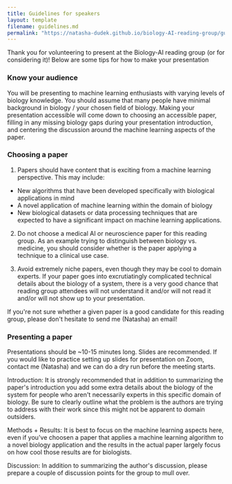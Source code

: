 ```yaml
---
title: Guidelines for speakers
layout: template
filename: guidelines.md
permalink: "https://natasha-dudek.github.io/biology-AI-reading-group/guidelines_for_speakers.md"
--- 
```


Thank you for volunteering to present at the Biology-AI reading group (or for considering it)! Below are some tips for how to make your presentation 

### Know your audience

You will be presenting to machine learning enthusiasts with varying levels of biology knowledge. You should assume that many people have minimal background in biology / your chosen field of biology. Making your presentation accessible will come down to choosing an accessible paper, filling in any missing biology gaps during your presentation introduction, and centering the discussion around the machine learning aspects of the paper.

### Choosing a paper

1. Papers should have content that is exciting from a machine learning perspective. This may include:    
  - New algorithms that have been developed specifically with biological applications in mind
  - A novel application of machine learning within the domain of biology
  - New biological datasets or data processing techniques that are expected to have a significant impact on machine learning applications. </br>

2. Do not choose a medical AI or neuroscience paper for this reading group. As an example trying to distinguish between biology vs. medicine, you should consider whether is the paper applying a technique to a clinical use case.

3. Avoid extremely niche papers, even though they may be cool to domain experts. If your paper goes into excrutiatingly complicated technical details about the biology of a system, there is a very good chance that reading group attendees will not understand it and/or will not read it and/or will not show up to your presentation. 

If you're not sure whether a given paper is a good candidate for this reading group, please don't hesitate to send me (Natasha) an email!

### Presenting a paper

Presentations should be ~10-15 minutes long. Slides are recommended. If you would like to practice setting up slides for presentation on Zoom, contact me (Natasha) and we can do a dry run before the meeting starts. 

Introduction:
It is strongly recommended that in addition to summarizing the paper's introduction you add some extra details about the biology of the system for people who aren't necessarily experts in this specific domain of biology. Be sure to clearly outline what the problem is the authors are trying to address with their work since this might not be apparent to domain outsiders.

Methods + Results: 
It is best to focus on the machine learning aspects here, even if you've choosen a paper that applies a machine learning algorithm to a novel biology application and the results in the actual paper largely focus on how cool those results are for biologists.

Discussion:
In addition to summarizing the author's discussion, please prepare a couple of discussion points for the group to mull over.


